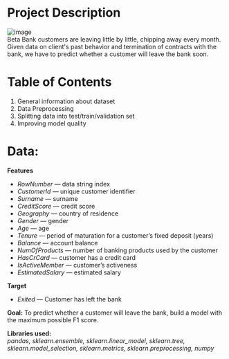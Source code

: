 # Project Description
![image](https://user-images.githubusercontent.com/19640466/141059133-da9adfa8-8763-4a7c-b7d6-864be8cefd39.png)<br>
Beta Bank customers are leaving little by little, chipping away every month. Given data on client's past behavior and termination of contracts with the bank, we have to predict whether a customer will leave the bank soon.
# Table of Contents
1. General information about dataset
2. Data Preprocessing
3. Splitting data into test/train/validation set
4. Improving model quality

# Data:
**Features**
* *RowNumber* — data string index
* *CustomerId* — unique customer identifier
* *Surname* — surname
* *CreditScore* — credit score
* *Geography* — country of residence
* *Gender* — gender
* *Age* — age
* *Tenure* — period of maturation for a customer’s fixed deposit (years)
* *Balance* — account balance
* *NumOfProducts* — number of banking products used by the customer
* *HasCrCard* — customer has a credit card
* *IsActiveMember* — customer’s activeness
* *EstimatedSalary* — estimated salary

**Target**
* *Exited* — Customer has left the bank

**Goal:**
To predict whether a customer will leave the bank, build a model with the maximum possible F1 score.

**Libraries used:**<br>
*pandas, sklearn.ensemble, sklearn.linear_model, sklearn.tree, sklearn.model_selection, sklearn.metrics, sklearn.preprocessing, numpy*
